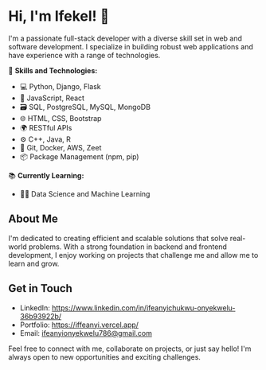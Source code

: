 # Hi, I'm Ifekel! 👋

I'm a passionate full-stack developer with a diverse skill set in web and software development. I specialize in building robust web applications and have experience with a range of technologies.

🌟 **Skills and Technologies:**
- 💻 Python, Django, Flask
- 🚀 JavaScript, React
- 🗃️ SQL, PostgreSQL, MySQL, MongoDB
- 🌐 HTML, CSS, Bootstrap
- 🌍 RESTful APIs
- ⚙️ C++, Java, R
- 🧰 Git, Docker, AWS, Zeet
- 📦 Package Management (npm, pip)

📚 **Currently Learning:**
- 🧑‍💻 Data Science and Machine Learning

## About Me

I'm dedicated to creating efficient and scalable solutions that solve real-world problems. With a strong foundation in backend and frontend development, I enjoy working on projects that challenge me and allow me to learn and grow.


## Get in Touch

- LinkedIn: https://www.linkedin.com/in/ifeanyichukwu-onyekwelu-36b93922b/
- Portfolio: https://iffeanyi.vercel.app/
- Email: ifeanyionyekwelu786@gmail.com

Feel free to connect with me, collaborate on projects, or just say hello! I'm always open to new opportunities and exciting challenges.
